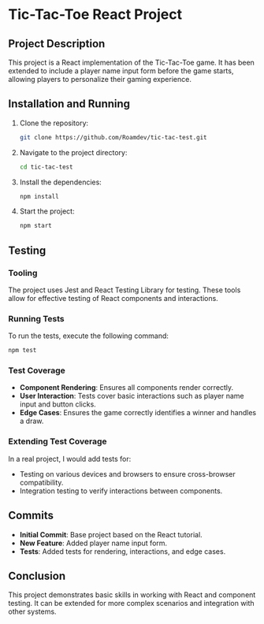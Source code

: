 # Tic-Tac-Toe React Project

## Project Description

This project is a React implementation of the Tic-Tac-Toe game. It has been extended to include a player name input form before the game starts, allowing players to personalize their gaming experience.

## Installation and Running

1. Clone the repository:
   ```bash
   git clone https://github.com/Roamdev/tic-tac-test.git
   ```
2. Navigate to the project directory:
   ```bash
   cd tic-tac-test
   ```
3. Install the dependencies:
   ```bash
   npm install
   ```
4. Start the project:
   ```bash
   npm start
   ```

## Testing

### Tooling

The project uses Jest and React Testing Library for testing. These tools allow for effective testing of React components and interactions.

### Running Tests

To run the tests, execute the following command:
```bash
npm test
```

### Test Coverage

- **Component Rendering**: Ensures all components render correctly.
- **User Interaction**: Tests cover basic interactions such as player name input and button clicks.
- **Edge Cases**: Ensures the game correctly identifies a winner and handles a draw.

### Extending Test Coverage

In a real project, I would add tests for:
- Testing on various devices and browsers to ensure cross-browser compatibility.
- Integration testing to verify interactions between components.

## Commits

- **Initial Commit**: Base project based on the React tutorial.
- **New Feature**: Added player name input form.
- **Tests**: Added tests for rendering, interactions, and edge cases.

## Conclusion

This project demonstrates basic skills in working with React and component testing. It can be extended for more complex scenarios and integration with other systems.
